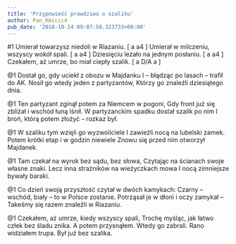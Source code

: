 ```yaml
---
title: 'Przypowieść prawdziwa o szaliku'
author: Pan_Kmicic4
pub_date: '2018-10-14 09:07:50.323733+00:00'
---
```


#1
Umierał towarzysz niedoli w Riazaniu. [ a a4 ]
Umierał w milczeniu, wszyscy wokół spali. [ a a4 ]
Dziesięciu leżało na jednym posłaniu. [ a a4 ]
Czekałem, aż umrze, bo miał ciepły szalik. [ a D/A a ]

@1
Dostał go, gdy uciekł z obozu w Majdanku
I – błądząc po lasach – trafił do AK.
Nosił go wtedy jeden z partyzantów,
Którzy go znaleźli dziesiątego dnia.

@1
Ten partyzant zginął potem za Niemcem w pogoni,
Gdy front już się zbliżał i wschód łuną lśnił.
W partyzanckim spadku dostał szalik po nim
I broń, którą potem złożyć – rozkaz był.

@1
W szaliku tym wzięli go wyzwoliciele
I zawieźli nocą na lubelski zamek.
Potem krótki etap i w godzin niewiele
Znowu się przed nim otworzył Majdanek.

@1
Tam czekał na wyrok bez sądu, bez słowa,
Czytając na ścianach swoje własne znaki.
Lecz inna strażników na wieżyczkach mowa
I nocą zimniejsze bywały baraki.

@1
Co dzień swoją przyszłość czytał w dwóch kamykach:
Czarny – wschód, biały – to w Polsce zostanie.
Potrząsał je w dłoni i oczy zamykał –
Takeśmy się razem znaleźli w Riazaniu.

@1
Czekałem, aż umrze, kiedy wszyscy spali,
Trochę myśląc, jak łatwo człek bez śladu znika.
A potem przysnąłem. Wtedy go zabrali.
Rano widziałem trupa. Był już bez szalika.